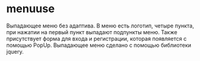 # menuuse
Выпадающее меню без адаптива. В меню есть логотип, четыре пункта, при нажатии на первый пункт выпадают подпункты меню. Также присутствует форма для входа и регистрации, которая появляется с помощью PopUp. Выпадающее меню сделано с помощью библиотеки jquery.
